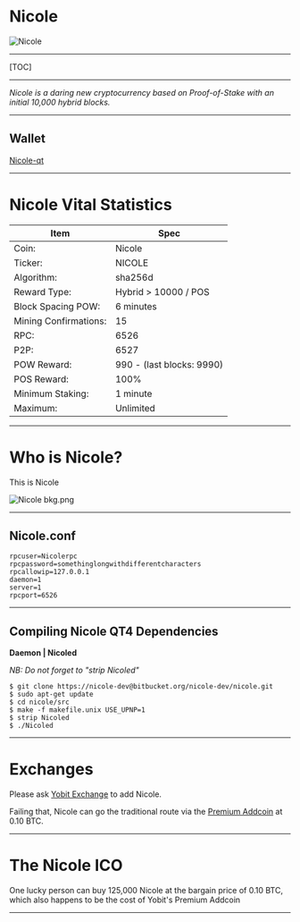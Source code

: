 

**Nicole**
=========


![Nicole](https://cdn.pbrd.co/images/GKWZujX.png)


-----


[TOC]


-----





*Nicole is a daring new cryptocurrency based on Proof-of-Stake with an initial 10,000 hybrid blocks.*


-----



Wallet 
-------------


[Nicole-qt](https://bitbucket.org/yalta1945/kennedy-qt/downloads/Kennedy-qt-release.zip)

-----

Nicole Vital Statistics
=======================



Item        |  Spec     |
 --------  |  --------  
Coin:         |  Nicole    |  
Ticker:       |  NICOLE    | 
Algorithm:       |  sha256d    |
Reward Type:       |  Hybrid > 10000 / POS    | 
Block Spacing POW:       |  6 minutes    | 
Mining Confirmations:       |  15    | 
RPC:       |  6526    | 
P2P:       |  6527    |
POW Reward:       |  990 - (last blocks: 9990)    | 
POS Reward:       |  100%    | 
Minimum Staking:       |  1 minute    | 
Maximum:       |  Unlimited    | 



------




Who is Nicole?
==============



This is Nicole



![Nicole bkg.png](https://cdn.pbrd.co/images/GKX74R4.png)


-----



Nicole.conf
--------------------

    rpcuser=Nicolerpc
    rpcpassword=somethinglongwithdifferentcharacters
    rpcallowip=127.0.0.1
    daemon=1
    server=1
    rpcport=6526

-----


Compiling Nicole QT4 Dependencies
--------------------

**Daemon | Nicoled**

*NB: Do not forget to "strip Nicoled"*



    $ git clone https://nicole-dev@bitbucket.org/nicole-dev/nicole.git 
    $ sudo apt-get update
    $ cd nicole/src
    $ make -f makefile.unix USE_UPNP=1
    $ strip Nicoled
    $ ./Nicoled



----


Exchanges
=========

Please ask [Yobit Exchange](https://yobit.net/en/addcoin/) to add Nicole. 

Failing that, Nicole can go the traditional route via the [Premium Addcoin](http://yobit.net/en/addcoin/) at 0.10 BTC.


----


The Nicole ICO 
=========

One lucky person can buy 125,000 Nicole at the bargain price of 0.10 BTC, which also happens to be the cost of  Yobit's Premium  Addcoin

-----